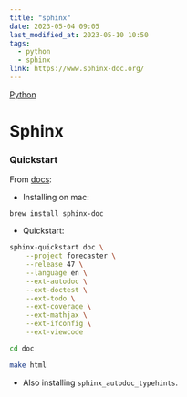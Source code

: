```yaml
---
title: "sphinx"
date: 2023-05-04 09:05
last_modified_at: 2023-05-10 10:50
tags:
  - python
  - sphinx
link: https://www.sphinx-doc.org/
---
```


[Python](Python.md)

# Sphinx

### Quickstart

From [docs](https://www.sphinx-doc.org/en/master/usage/installation.html):

- Installing on mac:

```text
brew install sphinx-doc
```

- Quickstart:

```bash
sphinx-quickstart doc \
    --project forecaster \
    --release 47 \
    --language en \
    --ext-autodoc \
    --ext-doctest \
    --ext-todo \
    --ext-coverage \
    --ext-mathjax \
    --ext-ifconfig \
    --ext-viewcode

cd doc

make html
```

- Also installing `sphinx_autodoc_typehints`.
